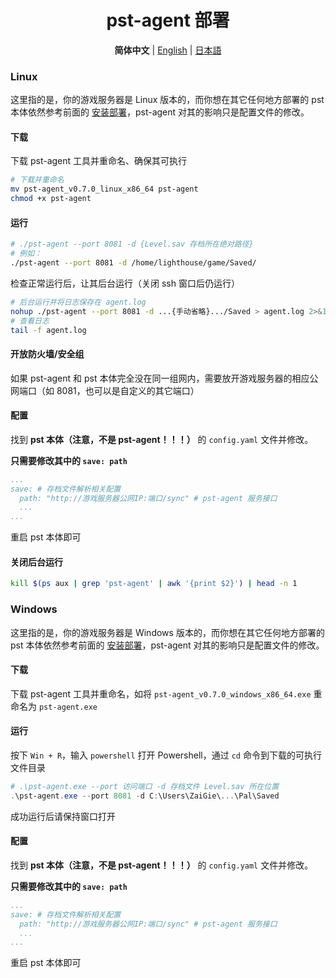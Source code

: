 <h1 align='center'>pst-agent 部署</h1>

<p align="center">
   <strong>简体中文</strong> | <a href="/README.agent.en.md">English</a> | <a href="/README.agent.ja.md">日本語</a>
</p>

### Linux

这里指的是，你的游戏服务器是 Linux 版本的，而你想在其它任何地方部署的 pst 本体依然参考前面的 [安装部署](./README.md#安装部署)，pst-agent 对其的影响只是配置文件的修改。

#### 下载

下载 pst-agent 工具并重命名、确保其可执行

```bash
# 下载并重命名
mv pst-agent_v0.7.0_linux_x86_64 pst-agent
chmod +x pst-agent
```

#### 运行

```bash
# ./pst-agent --port 8081 -d {Level.sav 存档所在绝对路径}
# 例如：
./pst-agent --port 8081 -d /home/lighthouse/game/Saved/
```

检查正常运行后，让其后台运行（关闭 ssh 窗口后仍运行）

```bash
# 后台运行并将日志保存在 agent.log
nohup ./pst-agent --port 8081 -d ...{手动省略}.../Saved > agent.log 2>&1 &
# 查看日志
tail -f agent.log
```

#### 开放防火墙/安全组

如果 pst-agent 和 pst 本体完全没在同一组网内，需要放开游戏服务器的相应公网端口（如 8081，也可以是自定义的其它端口）

#### 配置

找到 **pst 本体（注意，不是 pst-agent！！！）** 的 `config.yaml` 文件并修改。

**只需要修改其中的 `save: path`**

```yaml
...
save: # 存档文件解析相关配置
  path: "http://游戏服务器公网IP:端口/sync" # pst-agent 服务接口
  ...
...
```

重启 pst 本体即可

#### 关闭后台运行

```bash
kill $(ps aux | grep 'pst-agent' | awk '{print $2}') | head -n 1
```

### Windows

这里指的是，你的游戏服务器是 Windows 版本的，而你想在其它任何地方部署的 pst 本体依然参考前面的 [安装部署](./README.md#安装部署)，pst-agent 对其的影响只是配置文件的修改。

#### 下载

下载 pst-agent 工具并重命名，如将 `pst-agent_v0.7.0_windows_x86_64.exe` 重命名为 `pst-agent.exe`

#### 运行

按下 `Win + R`，输入 `powershell` 打开 Powershell，通过 `cd` 命令到下载的可执行文件目录

```powershell
# .\pst-agent.exe --port 访问端口 -d 存档文件 Level.sav 所在位置
.\pst-agent.exe --port 8081 -d C:\Users\ZaiGie\...\Pal\Saved
```

成功运行后请保持窗口打开

#### 配置

找到 **pst 本体（注意，不是 pst-agent！！！）** 的 `config.yaml` 文件并修改。

**只需要修改其中的 `save: path`**

```yaml
...
save: # 存档文件解析相关配置
  path: "http://游戏服务器公网IP:端口/sync" # pst-agent 服务接口
  ...
...
```

重启 pst 本体即可
